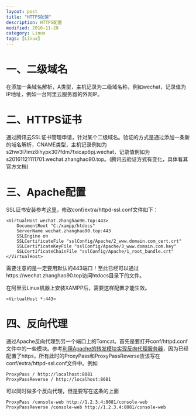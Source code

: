 ```yaml
---
layout: post
title: "HTTPS配置"
description: HTTPS配置
modified: 2016-11-28
category: Linux
tags: [Linux]
---
```


# 一、二级域名

在添加一条域名解析，A类型，主机记录为二级域名称，例如wechat，记录值为IP地址，例如一台阿里云服务器的外网IP。

# 二、HTTPS证书

通过腾讯云SSL证书管理申请，针对某个二级域名。验证的方式是通过添加一条新的域名解析，CNAME类型，主机记录例如为s2hw3l7imz8ihypx307fdm7fxicap6pj.wechat，记录值例如为s20161121111701.wechat.zhanghao90.top。(腾讯云验证方式有变化，具体看其官方文档)

# 三、Apache配置

SSL证书安装参考[这里](https://www.qcloud.com/document/product/400/4143#1.-apache-2.x.E8.AF.81.E4.B9.A6.E9.83.A8.E7.BD.B2)，修改conf/extra/httpd-ssl.conf文件如下：

	<VirtualHost wechat.zhanghao90.top:443>
	    DocumentRoot "C:/xampp/htdocs"
	    ServerName wechat.zhanghao90.top:443
	    SSLEngine on
	    SSLCertificateFile "sslConfig/Apache/2_www.domain.com_cert.crt"
	    SSLCertificateKeyFile "sslConfig/Apache/3_www.domain.com.key"
	    SSLCertificateChainFile "sslConfig/Apache/1_root_bundle.crt"
	</VirtualHost>

需要注意的是一定要用默认的443端口！至此已经可以通过https://wechat.zhanghao90.top访问htdocs目录下的文件。

在阿里云Linux机器上安装XAMPP后，需要这样配置才能生效。

	<VirtualHost *:443>
	
# 四、反向代理

通过Apache反向代理到另一个端口上的Tomcat。首先是要打开conf/httpd.conf文件中的一些模块。参考[利用Apache的转发模块实现反向代理服务器](http://blog.csdn.net/smstong/article/details/48976333)，因为已经配置了https，所有此时的ProxyPass和ProxyPassReverse应该写在conf/extra/httpd-ssl.conf文件中。例如

	ProxyPass / http://localhost:8081
	ProxyPassReverse / http://localhost:8081

可以同时做多个反向代理，但是要写在这条的上面

	ProxyPass /console-web http://1.2.3.4:8081/console-web
	ProxyPassReverse /console-web http://1.2.3.4:8081/console-web




	